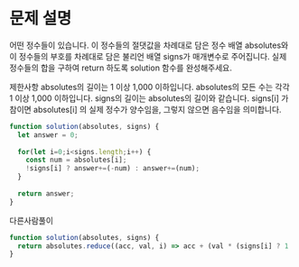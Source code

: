 # 문제 설명

어떤 정수들이 있습니다. 이 정수들의 절댓값을 차례대로 담은 정수 배열 absolutes와 이 정수들의 부호를 차례대로 담은 불리언 배열 signs가 매개변수로 주어집니다. 실제 정수들의 합을 구하여 return 하도록 solution 함수를 완성해주세요.

제한사항
absolutes의 길이는 1 이상 1,000 이하입니다.
absolutes의 모든 수는 각각 1 이상 1,000 이하입니다.
signs의 길이는 absolutes의 길이와 같습니다.
signs[i] 가 참이면 absolutes[i] 의 실제 정수가 양수임을, 그렇지 않으면 음수임을 의미합니다.


``` javascript
function solution(absolutes, signs) {
  let answer = 0;
  
  for(let i=0;i<signs.length;i++) {
    const num = absolutes[i];
    !signs[i] ? answer+=(-num) : answer+=(num);
  }
  
  return answer;
}
```


다른사람풀이
```js
function solution(absolutes, signs) {
  return absolutes.reduce((acc, val, i) => acc + (val * (signs[i] ? 1 : -1)), 0);
}
```